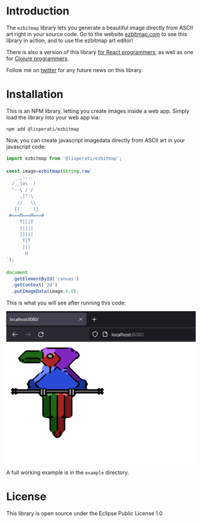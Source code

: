 # Introduction

The `ezbitmap` library lets you generate a beautiful image directly from ASCII art right in your source code. Go to the website [ezbitmap.com](https://ezbitmap.com) to see this library in action, and to use the ezbitmap art editor!

There is also a version of this library [for React programmers](https://github.com/drcode/ezbitmap-react), as well as one for [Clojure programmers](https://github.com/drcode/ezbitmap-clj).

Follow me on [twitter](https://twitter.com/lisperati) for any future news on this library.

# Installation

This is an NPM library, letting you create images inside a web app. Simply load the library into your web app via:

```
npm add @lisperati/ezbitmap
```

Now, you can create javascript imagedata directly from ASCII art in your javascript code:


```javascript
import ezbitmap from '@lisperati/ezbitmap';

const image=ezbitmap(String.raw`
   __,---.      
  /__|o\  )     
  "--\ / /      
     ,|^:\
    //   \\     
   {(     )}    
 #===M===M===#
     T|||T
     |||||
     |||||
      T|T      
      |||       
       U        
`);

document
  .getElementById('canvas')
  .getContext('2d')
  .putImageData(image,0,0);
```

This is what you will see after running this code:

![alt text](https://github.com/drcode/ezbitmap/blob/master/screenshot.png?raw=true)

A full working example is in the `example` directory.

# License

This library is open source under the Eclipse Public License 1.0
